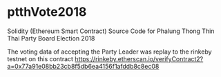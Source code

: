 # ptthVote2018
Solidity (Ethereum Smart Contract) Source Code for Phalung Thong Thin Thai Party Board Election 2018

The voting data of accepting the Party Leader was replay to the rinkeby testnet on this contract
https://rinkeby.etherscan.io/verifyContract2?a=0x77a91e08bb23cb8f5db6ea4156f1afddb8c8ec08
